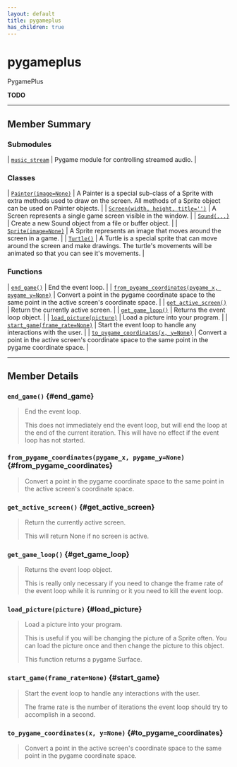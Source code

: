 ```yaml
---
layout: default
title: pygameplus
has_children: true
---
```

# pygameplus

PygamePlus

**TODO**

---

## Member Summary

### Submodules

| <a href="../pygameplus.music_stream">`music_stream`</a> | Pygame module for controlling streamed audio. |

### Classes

| <a href="../pygameplus.Painter">`Painter(image=None)`</a> | A Painter is a special sub-class of a Sprite with extra methods used to  draw on the screen.  All methods of a Sprite object can be used on Painter objects. |
| <a href="../pygameplus.Screen">`Screen(width, height, title='')`</a> | A Screen represents a single game screen visible in the window. |
| <a href="../pygameplus.Sound">`Sound(...)`</a> | Create a new Sound object from a file or buffer object. |
| <a href="../pygameplus.Sprite">`Sprite(image=None)`</a> | A Sprite represents an image that moves around the screen in a game. |
| <a href="../pygameplus.Turtle">`Turtle()`</a> | A Turtle is a special sprite that can move around the screen and make  drawings.  The turtle's movements will be animated so that you can see it's movements. |

### Functions

| <a href="#end_game">`end_game()`</a> | End the event loop. |
| <a href="#from_pygame_coordinates">`from_pygame_coordinates(pygame_x, pygame_y=None)`</a> | Convert a point in the pygame coordinate space to the same point in  the active screen's coordinate space. |
| <a href="#get_active_screen">`get_active_screen()`</a> | Return the currently active screen. |
| <a href="#get_game_loop">`get_game_loop()`</a> | Returns the event loop object. |
| <a href="#load_picture">`load_picture(picture)`</a> | Load a picture into your program. |
| <a href="#start_game">`start_game(frame_rate=None)`</a> | Start the event loop to handle any interactions with the user. |
| <a href="#to_pygame_coordinates">`to_pygame_coordinates(x, y=None)`</a> | Convert a point in the active screen's coordinate space to the same point  in the pygame coordinate space. |

---

## Member Details

### `end_game()` {#end_game}

> End the event loop.
> 
> This does not immediately end the event loop, but will end the loop at the  end of the current iteration.      This will have no effect if the event loop has not started.

### `from_pygame_coordinates(pygame_x, pygame_y=None)` {#from_pygame_coordinates}

> Convert a point in the pygame coordinate space to the same point in  the active screen's coordinate space.

### `get_active_screen()` {#get_active_screen}

> Return the currently active screen.
> 
> This will return None if no screen is active.

### `get_game_loop()` {#get_game_loop}

> Returns the event loop object.
> 
> This is really only necessary if you need to change the frame rate of the event loop while it is running or it you need to kill the event loop.

### `load_picture(picture)` {#load_picture}

> Load a picture into your program.
> 
> This is useful if you will be changing the picture of a Sprite often. You can load the picture once and then change the picture to this object.
> 
> This function returns a pygame Surface.

### `start_game(frame_rate=None)` {#start_game}

> Start the event loop to handle any interactions with the user.
> 
> The frame rate is the number of iterations the event loop should try to accomplish in a second.

### `to_pygame_coordinates(x, y=None)` {#to_pygame_coordinates}

> Convert a point in the active screen's coordinate space to the same point  in the pygame coordinate space.

